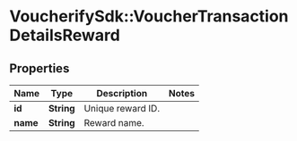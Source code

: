 # VoucherifySdk::VoucherTransactionDetailsReward

## Properties

| Name | Type | Description | Notes |
| ---- | ---- | ----------- | ----- |
| **id** | **String** | Unique reward ID. |  |
| **name** | **String** | Reward name. |  |

